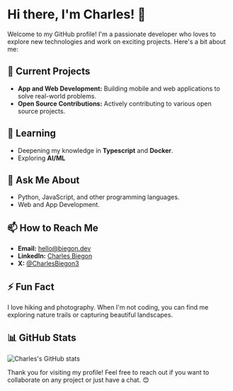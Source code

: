 # Hi there, I'm Charles! 👋

Welcome to my GitHub profile! I'm a passionate developer who loves to explore new technologies and work on exciting projects. Here's a bit about me:

## 🔭 Current Projects
- **App and Web Development:** Building mobile and web applications to solve real-world problems.
- **Open Source Contributions:** Actively contributing to various open source projects.

## 🌱 Learning
- Deepening my knowledge in **Typescript** and **Docker**.
- Exploring **AI/ML** 

## 💬 Ask Me About
- Python, JavaScript, and other programming languages.
- Web  and App Development.

## 📫 How to Reach Me
- **Email:** hello@biegon.dev
- **LinkedIn:** [Charles Biegon](https://www.linkedin.com/in/charles-biegon-5667092b8/)
- **X:** [@CharlesBiegon3](https://x.com/CharlesBiegon3)

## ⚡ Fun Fact
I love hiking and photography. When I'm not coding, you can find me exploring nature trails or capturing beautiful landscapes.

## 📊 GitHub Stats
![Charles's GitHub stats](https://github-readme-stats.vercel.app/api?username=Charles4500&show_icons=true&theme=radical)

Thank you for visiting my profile! Feel free to reach out if you want to collaborate on any project or just have a chat. 😊
